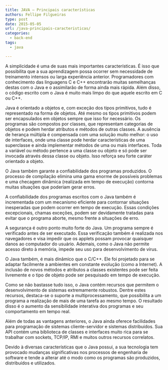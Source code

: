```yaml
---
title: JAVA – Principais características
authors: Fellipe Filgueiras
type: post
date: 2015-05-05
url: /java-principais-caracteristicas/
categories:
  - back-end
tags:
  - java

---
```

A simplicidade é uma de suas mais importantes características. É isso que possibilita que a sua aprendizagem possa ocorrer sem necessidade de treinamento intensos ou larga experiência anterior. Programadores com conhecimento das linguagens C e C++ encontrarão muitas semelhanças destas com o Java e o assimilarão de forma ainda mais rápida. Além disso, o código escrito com o Java é muito mais limpo do que aquele escrito em C ou C++.

Java é orientado a objetos e, com exceção dos tipos primitivos, tudo é representado na forma de objetos. Até mesmo os tipos primitivos podem ser encapsulados em objetos sempre que isso for necessário. Os programas são compostos por classes, que representam categorias de objetos e podem herdar atributos e métodos de outras classes. A ausência de herança múltipla é compensada com uma solução muito melhor: o uso de interfaces, onde uma classe pode herdar características de uma superclasse e ainda implementar métodos de uma ou mais interfaces. Toda a variável ou método pertence a uma classe ou objeto e só pode ser invocada através dessa classe ou objeto. Isso reforça seu forte caráter orientado a objeto.

O Java também garante a confiabilidade dos programas produzidos. O processo de compilação elimina uma gama enorme de possíveis problemas e uma checagem dinâmica (realizada em tempo de execução) contorna muitas situações que poderiam gerar erros.

A confiabilidade dos programas escritos com o Java também é incrementada com um mecanismo eficiente para contornar situações inesperadas que podem ocorrer em tempo de execução. Essas condições excepcionais, chamas exceções, podem ser devidamente tratadas para evitar que o programa aborte, mesmo frente a situações de erro.

A segurança é outro ponto muito forte do Java. Um programa sempre é verificado antes de ser executado. Essa verificação também é realizada nos navegadores e visa impedir que os applets possam provocar quaisquer danos ao computador do usuário. Ademais, como o Java não permite acesso direto à memória, impede seu uso para desenvolvimento de vírus.

O Java também, é mais dinâmico que o C/C++. Ele foi projetado para se adaptar facilmente a ambientes em constante evolução (como a Internet). A inclusão de novos métodos e atributos a classes existentes pode ser feita livremente e o tipo de objeto pode ser pesquisado em tempo de execução.

Como se não bastasse tudo isso, o Java contém recursos que permitem o desenvolvimento de sistemas extremamente robustos. Dentre estes recursos, destaca-se o suporte a multiprocessamento, que possibilita a um programa a realização de mais de uma tarefa ao mesmo tempo. O resultado disso é o aumento da sensibilidade interativa dos programas e seu comportamento em tempo real.

Além de todas as vantagens anteriores, o Java ainda oferece facilidades para programação de sistemas cliente-servidor e sistemas distribuídos. Sua API contém uma biblioteca de classes e interfaces muito rica para se trabalhar com sockets, TCP/IP, RMI e muitos outros recursos correlatos.

Devido à diversas características que o Java possui, a sua tecnologia tem provocado mudanças significativas nos processos de engenharia de software e tende a alterar até o modo como os programas são produzidos, distribuídos e utilizados.